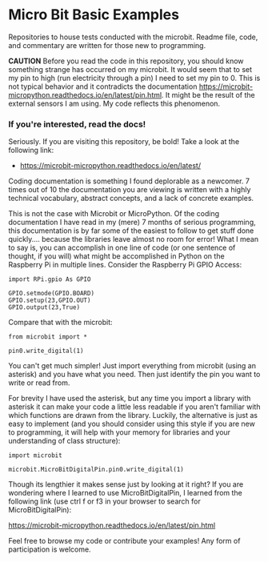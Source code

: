 # Micro Bit Basic Examples

Repositories to house tests conducted with the microbit.  Readme file, code, and commentary are written for those new to programming.

**CAUTION** Before you read the code in this repository, you should know something strange has occurred on my microbit.  It would seem that to set my pin to high (run electricity through a pin) I need to set my pin to 0.  This is not typical behavior and it contradicts the documentation https://microbit-micropython.readthedocs.io/en/latest/pin.html.  It might be the result of the external sensors I am using.  My code reflects this phenomenon.

### If you're interested, read the docs!

Seriously. If you are visiting this repository, be bold! Take a look at the following link:
* https://microbit-micropython.readthedocs.io/en/latest/

Coding documentation is something I found deplorable as a newcomer. 7 times out of 10 the documentation you are viewing is written with a highly technical vocabulary, abstract concepts, and a lack of concrete examples.  

This is not the case with Microbit or MicroPython. Of the coding documentation I have read in my (mere) 7 months of serious programming, this documentation is by far some of the easiest to follow to get stuff done quickly.... because the libraries leave almost no room for error!  What I mean to say is, you can accomplish in one line of code (or one sentence of thought, if you will) what might be accomplished in Python on the Raspberry Pi in multiple lines.  Consider the Raspberry Pi GPIO Access:
```
import RPi.gpio As GPIO

GPIO.setmode(GPIO.BOARD)
GPIO.setup(23,GPIO.OUT)
GPIO.output(23,True)
```

Compare that with the microbit:

```
from microbit import *

pin0.write_digital(1)
```

You can't get much simpler!  Just import everything from microbit (using an asterisk) and you have what you need.  Then just identify the pin you want to write or read from.

For brevity I have used the asterisk, but any time you import a library with asterisk it can make your code a little less readable if you aren't familiar with which functions are drawn from the library. Luckily, the alternative is just as easy to implement (and you should consider using this style if you are new to programming, it will help with your memory for libraries and your understanding of class structure):
```
import microbit

microbit.MicroBitDigitalPin.pin0.write_digital(1)
```
Though its lengthier it makes sense just by looking at it right?  If you are wondering where I learned to use MicroBitDigitalPin, I learned from the following link (use ctrl f or f3 in your browser to search for MicroBitDigitalPin):

https://microbit-micropython.readthedocs.io/en/latest/pin.html

Feel free to browse my code or contribute your examples! Any form of participation is welcome.
